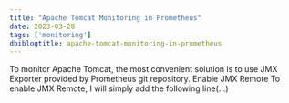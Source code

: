```yaml
---
title: "Apache Tomcat Monitoring in Prometheus"
date: 2023-03-28
tags: ['monitoring']
dbiblogtitle: apache-tomcat-monitoring-in-prometheus
---
```

To monitor Apache Tomcat, the most convenient solution is to use JMX Exporter provided by Prometheus git repository. Enable JMX Remote To enable JMX Remote, I will simply add the following line(…)